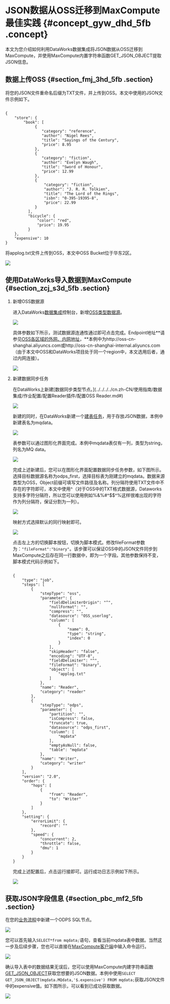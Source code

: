 # JSON数据从OSS迁移到MaxCompute最佳实践 {#concept_gyw_dhd_5fb .concept}

本文为您介绍如何利用DataWorks数据集成将JSON数据从OSS迁移到MaxCompute，并使用MaxCompute内置字符串函数GET\_JSON\_OBJECT提取JSON信息。

## 数据上传OSS {#section_fmj_3hd_5fb .section}

将您的JSON文件重命名后缀为TXT文件，并上传到OSS。本文中使用的JSON文件示例如下。

```

{
    "store": {
        "book": [
             {
                "category": "reference",
                "author": "Nigel Rees",
                "title": "Sayings of the Century",
                "price": 8.95
             },
             {
                "category": "fiction",
                "author": "Evelyn Waugh",
                "title": "Sword of Honour",
                "price": 12.99
             },
             {
                 "category": "fiction",
                 "author": "J. R. R. Tolkien",
                 "title": "The Lord of the Rings",
                 "isbn": "0-395-19395-8",
                 "price": 22.99
             }
          ],
          "bicycle": {
              "color": "red",
              "price": 19.95
          }
    },
    "expensive": 10
}
```

将applog.txt文件上传到OSS，本文中OSS Bucket位于华东2区。

![](http://static-aliyun-doc.oss-cn-hangzhou.aliyuncs.com/assets/img/62284/154458077931516_zh-CN.png)

## 使用DataWorks导入数据到MaxCompute {#section_zcj_s3d_5fb .section}

1.  新增OSS数据源

    进入DataWorks[数据集成](../../../../cn.zh-CN/使用指南/数据集成/数据集成简介/数据集成概述.md#)控制台，新增[OSS类型数据源](../../../../cn.zh-CN/使用指南/数据集成/数据源配置/配置OSS数据源.md#)。

    ![](http://static-aliyun-doc.oss-cn-hangzhou.aliyuncs.com/assets/img/62284/154458077931532_zh-CN.png)

    具体参数如下所示，测试数据源连通性通过即可点击完成。Endpoint地址**请参见[OSS各区域的外网、内网地址](https://help.aliyun.com/knowledge_detail/39585.html)，**本例中为http://oss-cn-shanghai.aliyuncs.com或http://oss-cn-shanghai-internal.aliyuncs.com（由于本文中OSS和DataWorks项目处于同一个region中，本文选用后者，通过内网连接）。

    ![](http://static-aliyun-doc.oss-cn-hangzhou.aliyuncs.com/assets/img/62284/154458078031536_zh-CN.png)

2.  新建数据同步任务

    在DataWorks上新建[数据同步类型节点。](../../../../cn.zh-CN/使用指南/数据集成/作业配置/配置Reader插件/配置OSS Reader.md#)

    ![](http://static-aliyun-doc.oss-cn-hangzhou.aliyuncs.com/assets/img/62284/154458078031543_zh-CN.png)

    新建的同时，在DataWorks新建一个[建表任务](../../../../cn.zh-CN/使用指南/数据开发/表管理.md#)，用于存放JSON数据，本例中新建表名为mqdata。

    ![](http://static-aliyun-doc.oss-cn-hangzhou.aliyuncs.com/assets/img/62284/154458078031544_zh-CN.png)

    表参数可以通过图形化界面完成。本例中mqdata表仅有一列，类型为string，列名为MQ data。

    ![](http://static-aliyun-doc.oss-cn-hangzhou.aliyuncs.com/assets/img/62284/154458078031545_zh-CN.png)

    完成上述新建后，您可以在图形化界面配置数据同步任务参数，如下图所示。选择目标数据源名称为odps\_first，选择目标表为刚建立的mqdata。数据来源类型为OSS，Object前缀可填写文件路径及名称。列分隔符使用TXT文件中不存在的字符即可，本文中使用^（对于OSS中的TXT格式数据源，Dataworks支持多字符分隔符，所以您可以使用例如%&%\#^$$^%这样很难出现的字符作为列分隔符，保证分割为一列）。

    ![](http://static-aliyun-doc.oss-cn-hangzhou.aliyuncs.com/assets/img/62284/154458078031546_zh-CN.png)

    映射方式选择默认的同行映射即可。

    ![](http://static-aliyun-doc.oss-cn-hangzhou.aliyuncs.com/assets/img/62284/154458078031548_zh-CN.png)

    点击左上方的切换脚本按钮，切换为脚本模式。修改fileFormat参数为：`"fileFormat":"binary"`。该步骤可以保证OSS中的JSON文件同步到MaxCompute之后存在同一行数据中，即为一个字段。其他参数保持不变，脚本模式代码示例如下。

    ```
    
    {
        "type": "job",
        "steps": [
            {
                "stepType": "oss",
                "parameter": {
                    "fieldDelimiterOrigin": "^",
                    "nullFormat": "",
                    "compress": "",
                    "datasource": "OSS_userlog",
                    "column": [
                        {
                            "name": 0,
                            "type": "string",
                            "index": 0
                        }
                    ],
                    "skipHeader": "false",
                    "encoding": "UTF-8",
                    "fieldDelimiter": "^",
                    "fileFormat": "binary",
                    "object": [
                        "applog.txt"
                    ]
                },
                "name": "Reader",
                "category": "reader"
            },
            {
                "stepType": "odps",
                "parameter": {
                    "partition": "",
                    "isCompress": false,
                    "truncate": true,
                    "datasource": "odps_first",
                    "column": [
                        "mqdata"
                    ],
                    "emptyAsNull": false,
                    "table": "mqdata"
                },
                "name": "Writer",
                "category": "writer"
            }
        ],
        "version": "2.0",
        "order": {
            "hops": [
                {
                    "from": "Reader",
                    "to": "Writer"
                }
            ]
        },
        "setting": {
            "errorLimit": {
                "record": ""
            },
            "speed": {
                "concurrent": 2,
                "throttle": false,
                "dmu": 1
            }
        }
    }
    ```

    完成上述配置后，点击运行接即可。运行成功日志示例如下所示。

    ![](http://static-aliyun-doc.oss-cn-hangzhou.aliyuncs.com/assets/img/62284/154458078031550_zh-CN.png)


## 获取JSON字段信息 {#section_pbc_mf2_5fb .section}

在您的[业务流程](../../../../cn.zh-CN/使用指南/数据开发/业务流程/业务流程介绍.md#)中新建一个ODPS SQL节点。

![](http://static-aliyun-doc.oss-cn-hangzhou.aliyuncs.com/assets/img/62284/154458078031551_zh-CN.png)

您可以首先输入`SELECT*from mqdata;`语句，查看当前mqdata表中数据。当然这一步及后续步骤，您也可以直接在[MaxCompute客户端](../../../../cn.zh-CN/工具及下载/客户端.md#)中输入命令运行。

![](http://static-aliyun-doc.oss-cn-hangzhou.aliyuncs.com/assets/img/62284/154458078031552_zh-CN.png)

确认导入表中的数据结果无误后，您可以使用MaxCompute内建字符串函数[GET\_JSON\_OBJECT](../../../../cn.zh-CN/用户指南/SQL/内建函数/字符串函数.md#section_cdt_gxz_vdb)获取您想要的JSON数据。本例中使用`SELECT GET_JSON_OBJECT(mqdata.MQdata,'$.expensive') FROM mqdata;`获取JSON文件中的expensive值。如下图所示，可以看到已成功获取数据。

![](http://static-aliyun-doc.oss-cn-hangzhou.aliyuncs.com/assets/img/62284/154458078031553_zh-CN.png)


